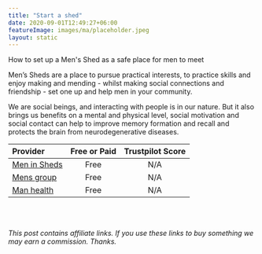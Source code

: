 ```yaml
---
title: "Start a shed"
date: 2020-09-01T12:49:27+06:00
featureImage: images/ma/placeholder.jpeg
layout: static
---
```


How to set up a Men's Shed as a safe place for men to meet

Men’s Sheds are a place to pursue practical interests, to practice skills and enjoy making and mending - whilst making social connections and friendship - set one up and help men in your community.

We are social beings, and interacting with people is in our nature. But it also brings us benefits on a mental and physical level, social motivation and social contact can help to improve memory formation and recall and protects the brain from neurodegenerative diseases.

| Provider      | Free or Paid  |  Trustpilot Score  |
| :-----------          | :--------------:      |  :--------------:         |
| [Men in Sheds](menssheds.org.uk) | Free | N/A
| [Mens group](https://mensgroup.com/peer-support-group) | Free | N/A
| [Man health](https://www.manhealth.org.uk/peer-support-groups/) | Free | N/A
  

<br/><br/>

*This post contains affiliate links. If you use these links to buy something we may
earn a commission. Thanks.*






